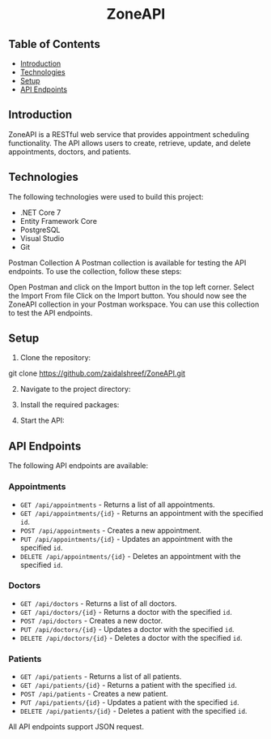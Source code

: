 <div align="center">

# ZoneAPI

</div>

## Table of Contents

- [Introduction](#introduction)
- [Technologies](#technologies)
- [Setup](#setup)
- [API Endpoints](#api-endpoints)

## Introduction

ZoneAPI is a RESTful web service that provides appointment scheduling functionality. The API allows users to create, retrieve, update, and delete appointments, doctors, and patients. 

## Technologies

The following technologies were used to build this project:

- .NET Core 7
- Entity Framework Core
- PostgreSQL
- Visual Studio
- Git

Postman Collection
A Postman collection is available for testing the API endpoints. To use the collection, follow these steps:

Open Postman and click on the Import button in the top left corner.
Select the Import From file
Click on the Import button.
You should now see the ZoneAPI collection in your Postman workspace. You can use this collection to test the API endpoints.


## Setup

1. Clone the repository:

git clone https://github.com/zaidalshreef/ZoneAPI.git


2. Navigate to the project directory:


3. Install the required packages:


4. Start the API:


## API Endpoints

The following API endpoints are available:

### Appointments

- `GET /api/appointments` - Returns a list of all appointments.
- `GET /api/appointments/{id}` - Returns an appointment with the specified `id`.
- `POST /api/appointments` - Creates a new appointment.
- `PUT /api/appointments/{id}` - Updates an appointment with the specified `id`.
- `DELETE /api/appointments/{id}` - Deletes an appointment with the specified `id`.

### Doctors

- `GET /api/doctors` - Returns a list of all doctors.
- `GET /api/doctors/{id}` - Returns a doctor with the specified `id`.
- `POST /api/doctors` - Creates a new doctor.
- `PUT /api/doctors/{id}` - Updates a doctor with the specified `id`.
- `DELETE /api/doctors/{id}` - Deletes a doctor with the specified `id`.

### Patients

- `GET /api/patients` - Returns a list of all patients.
- `GET /api/patients/{id}` - Returns a patient with the specified `id`.
- `POST /api/patients` - Creates a new patient.
- `PUT /api/patients/{id}` - Updates a patient with the specified `id`.
- `DELETE /api/patients/{id}` - Deletes a patient with the specified `id`.

All API endpoints support JSON request.
